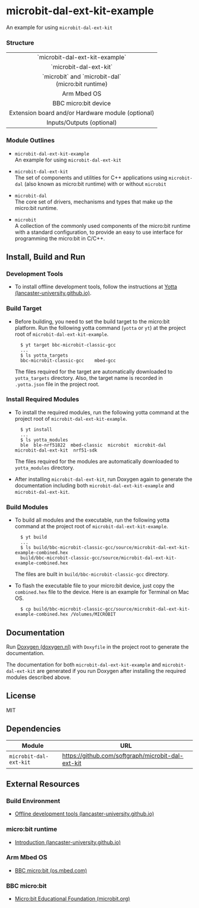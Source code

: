 
# microbit-dal-ext-kit-example

An example for using `microbit-dal-ext-kit`

### Structure

<table>
<tr><td align="center">`microbit-dal-ext-kit-example`</td></tr>
<tr><td align="center">`microbit-dal-ext-kit`</td></tr>
<tr><td align="center">`microbit` and `microbit-dal` <br> (micro:bit runtime)</td></tr>
<tr><td align="center">Arm Mbed OS</td></tr>
<tr><td align="center">BBC micro:bit device</td></tr>
<tr><td align="center">Extension board and/or Hardware module (optional)</td></tr>
<tr><td align="center">Inputs/Outputs (optional)</td></tr>
</table>

### Module Outlines

+ `microbit-dal-ext-kit-example` <br>
	An example for using `microbit-dal-ext-kit`

+ `microbit-dal-ext-kit` <br>
	The set of components and utilities for C++ applications using `microbit-dal` (also known as micro:bit runtime) with or without `microbit`

+ `microbit-dal` <br>
	The core set of drivers, mechanisms and types that make up the micro:bit runtime.

+ `microbit` <br>
	A collection of the commonly used components of the micro:bit runtime with a standard configuration, to provide an easy to use interface for programming the micro:bit in C/C++.
	
## Install, Build and Run

### Development Tools

+ To install offline development tools, follow the instructions at [Yotta</b> (lancaster-university.github.io)](https://lancaster-university.github.io/microbit-docs/offline-toolchains).

### Build Target

+ Before building, you need to set the build target to the micro:bit platform. Run the following yotta command (`yotta` or `yt`) at the project root of `microbit-dal-ext-kit-example`.

		$ yt target bbc-microbit-classic-gcc
		...
		$ ls yotta_targets
		bbc-microbit-classic-gcc	mbed-gcc

	The files required for the target are automatically downloaded to `yotta_targets` directory. Also, the target name is recorded in `.yotta.json` file in the project root.

### Install Required Modules

+ To install the required modules, run the following yotta command at the project root of `microbit-dal-ext-kit-example`.

		$ yt install
		...
		$ ls yotta_modules
		ble  ble-nrf51822  mbed-classic  microbit  microbit-dal  microbit-dal-ext-kit  nrf51-sdk

	The files required for the modules are automatically downloaded to `yotta_modules` directory.


+ After installing `microbit-dal-ext-kit`, run Doxygen again to generate the documentation including both `microbit-dal-ext-kit-example` and `microbit-dal-ext-kit`.

### Build Modules

+ To build all modules and the executable, run the following yotta command at the project root of `microbit-dal-ext-kit-example`.

		$ yt build
		...
		$ ls build/bbc-microbit-classic-gcc/source/microbit-dal-ext-kit-example-combined.hex
		build/bbc-microbit-classic-gcc/source/microbit-dal-ext-kit-example-combined.hex

	The files are built in `build/bbc-microbit-classic-gcc` directory.

+ To flash the executable file to your micro:bit device, just copy the `combined.hex` file to the device. Here is an example for Terminal on Mac OS.

		$ cp build/bbc-microbit-classic-gcc/source/microbit-dal-ext-kit-example-combined.hex /Volumes/MICROBIT

## Documentation

Run [Doxygen (doxygen.nl)](http://www.doxygen.nl) with `Doxyfile` in the project root to generate the documentation.

The documentation for both `microbit-dal-ext-kit-example` and `microbit-dal-ext-kit` are generated if you run Doxygen after installing the required modules described above.

## License

MIT

## Dependencies

Module                 | URL
---------------------- | ---
`microbit-dal-ext-kit` | https://github.com/softgraph/microbit-dal-ext-kit

## External Resources

### Build Environment

+ [Offline development tools (lancaster-university.github.io)](https://lancaster-university.github.io/microbit-docs/offline-toolchains/)

### micro:bit runtime

+ [Introduction (lancaster-university.github.io)](https://lancaster-university.github.io/microbit-docs/)

### Arm Mbed OS

+ [BBC micro:bit (os.mbed.com)](https://os.mbed.com/platforms/Microbit/)

### BBC micro:bit

+ [Micro:bit Educational Foundation (microbit.org)](https://microbit.org)
